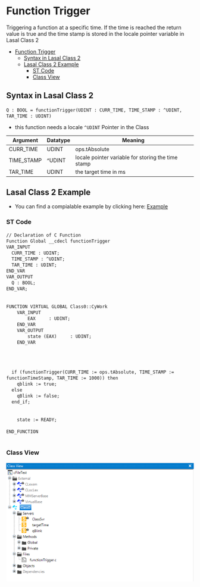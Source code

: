 # Function Trigger
Triggering a function at a specific time. 
If the time is reached the return value is true and the time stamp is stored in the locale pointer variable in Lasal Class 2

- [Function Trigger](#function-trigger)
  - [Syntax in Lasal Class 2](#syntax-in-lasal-class-2)
  - [Lasal Class 2 Example](#lasal-class-2-example)
    - [ST Code](#st-code)
    - [Class View](#class-view)

## Syntax in Lasal Class 2
```
Q : BOOL = functionTrigger(UDINT : CURR_TIME, TIME_STAMP : ^UDINT, TAR_TIME : UDINT)
```
* this function needs a locale ```^UDINT``` Pointer in the Class

| Argument | Datatype | Meaning |
| ------------- | ------------- | ------------- |
| CURR_TIME  | UDINT | ops.tAbsolute  |
| TIME_STAMP  | ^UDINT  | locale pointer variable for storing the time stamp  |
| TAR_TIME  | UDINT  | the target time in ms  |

## Lasal Class 2 Example
* You can find a compialable example by clicking here: [Example](https://github.com/Jumag-Dampferzeuger-GmbH/SIGMATEK-Jumag-Utils-Examples/tree/main/functionTrigger)

### ST Code

```
// Declaration of C Function
Function Global __cdecl functionTrigger
VAR_INPUT 
  CURR_TIME : UDINT;
  TIME_STAMP : ^UDINT;
  TAR_TIME : UDINT;
END_VAR
VAR_OUTPUT
  Q : BOOL;
END_VAR;


FUNCTION VIRTUAL GLOBAL Class0::CyWork
	VAR_INPUT
		EAX 	: UDINT;
	END_VAR
	VAR_OUTPUT
		state (EAX) 	: UDINT;
	END_VAR

  
   
  
  if (functionTrigger(CURR_TIME := ops.tAbsolute, TIME_STAMP := functionTimeStamp, TAR_TIME := 1000)) then
    qblink := true;
  else
    qBlink := false; 
  end_if;
  

	state := READY;

END_FUNCTION


```






### Class View

![Alt text](img/image.png)